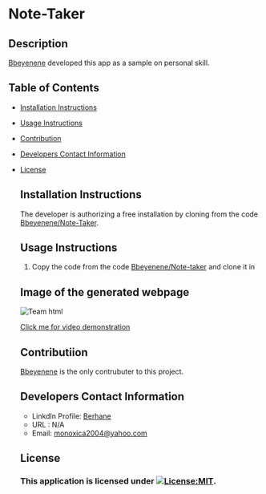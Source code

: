# Note-Taker

 ## Description
  [Bbeyenene](https://github.com/Bbeyenene) developed this app as a sample on personal skill. 
   ## Table of Contents
   * [Installation Instructions](#installation-instructions)
   
   * [Usage Instructions](#usage-instructions)
   
   * [Contribution](#Contribution)
   
   * [Developers Contact Information](#Developers-Contact-Information)
     
* [License](#license)

   ## Installation Instructions
   The developer is authorizing a free installation by cloning from the code [Bbeyenene/Note-Taker](https://github.com/Bbeyenene/Note-Taker).
   ## Usage Instructions
   1. Copy the code from the code [Bbeyenene/Note-taker](https://github.com/Bbeyenene/Note-Taker) and clone it in 
   
   ## Image of the generated webpage
   ![Team html](Images/team-html.png)

  [Click me for video demonstration](#)

   ## Contributiion
   [Bbeyenene](https://github.com/Bbeyenene) is the only contrubuter to this project.
   
   ## Developers Contact Information
    * LinkdIn Profile: [Berhane](https://www.linkedin.com/in/berhane-beyene/)
    * URL : N/A
    * Email: monoxica2004@yahoo.com
   ## License
    ### This application is licensed under [![License:MIT](https://img.shields.io/badge/License-MIT-yellow.svg)](https://opensource.org/licenses/MIT).
  